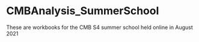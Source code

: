 # CMBAnalysis_SummerSchool

These are workbooks for the CMB S4 summer school held online in August 2021
